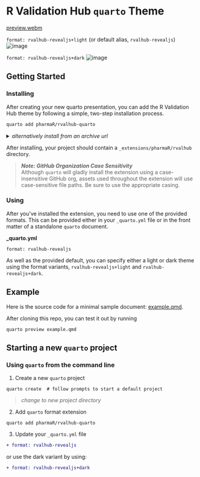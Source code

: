 # R Validation Hub `quarto` Theme

[preview.webm](https://github.com/pharmaR/rvalhub-quarto/assets/18220321/cfc056b1-a0d2-411b-be87-aa81f4fdae30)

`format: rvalhub-revealjs+light` (or default alias, `rvalhub-revealjs`)
![image](https://github.com/pharmaR/rvalhub-quarto/assets/18220321/aa4e4790-6ca6-47be-97b5-9b23b2580684)

`format: rvalhub-revealjs+dark`
![image](https://github.com/pharmaR/rvalhub-quarto/assets/18220321/e5185955-97a8-4021-b036-d0a29267cebc)

## Getting Started

### Installing

After creating your new quarto presentation, you can add the R Validation Hub
theme by following a simple, two-step installation process.

```bash
quarto add pharmaR/rvalhub-quarto
```

<details>
<summary><i>alternatively install from an archive url</i></summary>

```bash
quarto add https://github.com/pharmaR/rvalhub-quarto/archive/refs/heads/main.zip
```

</details>

After installing, your project should contain a `_extensions/pharmaR/rvalhub` directory.

> ***Note: GitHub Organization Case Sensitivity***  
> Although `quarto` will gladly install the extension using a case-insensitive
> GitHub org, assets used throughout the extension will use case-sensitive file paths.
> Be sure to use the appropriate casing. 

### Using

After you've installed the extension, you need to use one of the provided
formats. This can be provided either in your `_quarto.yml` file or in the front
matter of a standalone `quarto` document.

**_quarto.yml**
```
format: rvalhub-revealjs
```

As well as the provided default, you can specify either a light or dark theme
using the format variants, `rvalhub-revealjs+light` and `rvalhub-revealjs+dark`.

## Example

Here is the source code for a minimal sample document: [example.qmd](example.qmd).

After cloning this repo, you can test it out by running

```
quarto preview example.qmd
```

## Starting a new `quarto` project

### Using `quarto` from the command line

1. Create a new `quarto` project

```
quarto create  # follow prompts to start a default project
```

> _change to new project directory_

2. Add `quarto` format extension

```
quarto add pharmaR/rvalhub-quarto
```

3. Update your `_quarto.yml` file

```diff
+ format: rvalhub-revealjs
```

or use the dark variant by using:

```diff
+ format: rvalhub-revealjs+dark
```